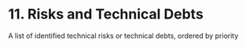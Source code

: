 # 11. Risks and Technical Debts 

A list of identified technical risks or technical debts, ordered by
priority

<div style="page-break-after:always;"></div>
